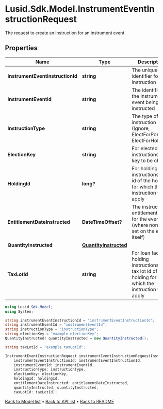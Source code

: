 # Lusid.Sdk.Model.InstrumentEventInstructionRequest
The request to create an instruction for an instrument event

## Properties

Name | Type | Description | Notes
------------ | ------------- | ------------- | -------------
**InstrumentEventInstructionId** | **string** | The unique identifier for this instruction | 
**InstrumentEventId** | **string** | The identifier of the instrument event being instructed | 
**InstructionType** | **string** | The type of instruction (Ignore, ElectForPortfolio, ElectForHolding) | 
**ElectionKey** | **string** | For elected instructions, the key to be chosen | [optional] 
**HoldingId** | **long?** | For holding instructions, the id of the holding for which the instruction will apply | [optional] 
**EntitlementDateInstructed** | **DateTimeOffset?** | The instructed entitlement date for the event (where none is set on the event itself) | [optional] 
**QuantityInstructed** | [**QuantityInstructed**](QuantityInstructed.md) |  | [optional] 
**TaxLotId** | **string** | For loan facility holding instructions, the tax lot id of the holding for which the instruction will apply | [optional] 

```csharp
using Lusid.Sdk.Model;
using System;

string instrumentEventInstructionId = "instrumentEventInstructionId";
string instrumentEventId = "instrumentEventId";
string instructionType = "instructionType";
string electionKey = "example electionKey";
QuantityInstructed? quantityInstructed = new QuantityInstructed();

string taxLotId = "example taxLotId";

InstrumentEventInstructionRequest instrumentEventInstructionRequestInstance = new InstrumentEventInstructionRequest(
    instrumentEventInstructionId: instrumentEventInstructionId,
    instrumentEventId: instrumentEventId,
    instructionType: instructionType,
    electionKey: electionKey,
    holdingId: holdingId,
    entitlementDateInstructed: entitlementDateInstructed,
    quantityInstructed: quantityInstructed,
    taxLotId: taxLotId);
```

[Back to Model list](../README.md#documentation-for-models) &#8226; [Back to API list](../README.md#documentation-for-api-endpoints) &#8226; [Back to README](../README.md)
